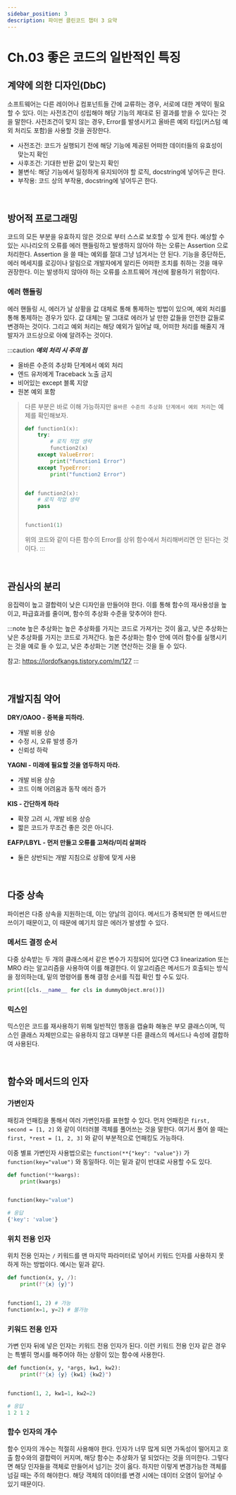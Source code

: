 ```yaml
---
sidebar_position: 3
description: 파이썬 클린코드 챕터 3 요약
---
```


# Ch.03 좋은 코드의 일반적인 특징

## 계약에 의한 디자인(DbC)

소프트웨어는 다른 레이어나 컴포넌트들 간에 교류하는 경우, 서로에 대한 계약이 필요할 수 있다. 이는 사전조건이 성립해야 해당 기능의 제대로 된 결과를 받을 수 있다는 것을 말한다. 사전조건이 맞지 않는 경우, Error를 발생시키고 올바른 예외 타입(커스텀 예외 처리도 포함)을 사용할 것을 권장한다.

* 사전조건: 코드가 실행되기 전에 해당 기능에 제공된 어떠한 데이터들의 유효성이 맞는지 확인
* 사후조건: 기대한 반환 값이 맞는지 확인
* 불변식: 해당 기능에서 일정하게 유지되어야 할 로직, docstring에 넣어두곤 한다.
* 부작용: 코드 상의 부작용, docstring에 넣어두곤 한다.

<br/>

## 방어적 프로그래밍

코드의 모든 부분을 유효하지 않은 것으로 부터 스스로 보호할 수 있게 한다. 예상할 수 있는 시나리오의 오류를 에러 핸들링하고 발생하지 않아야 하는 오류는 Assertion 으로 처리한다. Assertion 을 쓸 때는 예외를 절대 그냥 넘겨서는 안 된다. 기능을 중단하든, 에러 메세지를 로깅이나 알림으로 개발자에게 알리든 어떠한 조치를 취하는 것을 매우 권장한다. 이는 발생하지 않아야 하는 오류를 소프트웨어 개선에 활용하기 위함이다.

### 에러 핸들링

에러 핸들링 시, 에러가 날 상황을 값 대체로 통해 통제하는 방법이 있으며, 예외 처리를 통해 통제하는 경우가 있다. 값 대체는 말 그대로 에러가 날 만한 값들을 안전한 값들로 변경하는 것이다. 그리고 예외 처리는 해당 예외가 일어날 때, 어떠한 처리를 해줄지 개발자가 코드상으로 아예 알려주는 것이다.


:::caution
_**예외 처리 시 주의 점**_

* 올바른 수준의 추상화 단계에서 예외 처리
* 엔드 유저에게 Traceback 노출 금지
* 비어있는 except 블록 지양
* 원본 예외 포함

> 다른 부분은 바로 이해 가능하지만 `올바른 수준의 추상화 단계에서 예외 처리`는 예제를 확인해보자.
>
> ```python
> def function1(x):
>     try:
>         # 로직 작업 생략
>         function2(x)
>     except ValueError:
>         print("function1 Error")
>     except TypeError:
>         print("function2 Error")
> 
> 
> def function2(x):
>     # 로직 작업 생략
>     pass
> 
> 
> function1(1)
> ```
>
> 위의 코드와 같이 다른 함수의 Error를 상위 함수에서 처리해버리면 안 된다는 것이다.
:::

<br/>

## 관심사의 분리

응집력이 높고 결합력이 낮은 디자인을 만들어야 한다. 이를 통해 함수의 재사용성을 높이고, 파급효과를 줄이며, 함수의 추상화 수준을 맞추어야 한다.

:::note
높은 추상화는 높은 추상화를 가지는 코드로 가져가는 것이 옳고, 낮은 추상화는 낮은 추상화를 가지는 코드로 가져간다. 높은 추상화는 함수 안에 여러 함수를 실행시키는 것을 예로 들 수 있고, 낮은 추상화는 기본 연산하는 것을 들 수 있다.

참고: https://lordofkangs.tistory.com/m/127
:::

<br/>

## 개발지침 약어

**DRY/OAOO - 중복을 피하라.**

* 개발 비용 상승
* 수정 시, 오류 발생 증가
* 신뢰성 하락

**YAGNI - 미래에 필요할 것을 염두하지 마라.**

* 개발 비용 상승
* 코드 이해 어려움과 동작 에러 증가

**KIS - 간단하게 하라**

* 확장 고려 시, 개발 비용 상승
* 짧은 코드가 무조건 좋은 것은 아니다.

**EAFP/LBYL - 먼저 만들고 오류를 고쳐라/미리 살펴라**

* 둘은 상반되는 개발 지침으로 상황에 맞게 사용

<br/>

## 다중 상속

파이썬은 다중 상속을 지원하는데, 이는 양날의 검이다. 메서드가 중복되면 한 메서드만 쓰이기 때문이고, 이 때문에 예기치 않은 에러가 발생할 수 있다.

### 메서드 결정 순서

다중 상속받는 두 개의 클래스에서 같은 변수가 지정되어 있다면 C3 linearization 또는 MRO 라는 알고리즘을 사용하여 이를 해결한다. 이 알고리즘은 메서드가 호출되는 방식을 정의하는데, 밑의 명령어를 통해 결정 순서를 직접 확인 할 수도 있다.

``` python
print([cls.__name__ for cls in dummyObject.mro()])
```

### 믹스인

믹스인은 코드를 재사용하기 위해 일반적인 행동을 캡슐화 해놓은 부모 클래스이며, 믹스인 클래스 자체만으로는 유용하지 않고 대부분 다른 클래스의 메서드나 속성에 결합하여 사용된다.

<br/>

## 함수와 메서드의 인자

### 가변인자

패킹과 언패킹을 통해서 여러 가변인자를 표현할 수 있다. 먼저 언패킹은 `first, second = [1, 2]` 와 같이 이터러블 객체를 풀어쓰는 것을 말한다. 여기서 풀어 쓸 때는 `first, *rest = [1, 2, 3]` 와 같이 부분적으로 언패킹도 가능하다.

이중 별표 가변인자 사용법으로는 `function(**{"key": "value"})` 가 `function(key="value")` 와 동일하다. 이는 밑과 같이 반대로 사용할 수도 있다.

``` python
def function(**kwargs):
    print(kwargs)


function(key="value")

# 응답
{'key': 'value'}
```



### 위치 전용 인자

위치 전용 인자는 `/` 키워드를 맨 마지막 파라미터로 넣어서 키워드 인자를 사용하지 못하게 하는 방법이다. 예시는 밑과 같다.

``` python
def function(x, y, /):
    print(f"{x} {y}")


function(1, 2) # 가능
function(x=1, y=2) # 불가능
```



### 키워드 전용 인자

가변 인자 뒤에 넣은 인자는 키워드 전용 인자가 된다. 이런 키워드 전용 인자 같은 경우는 특별히 명시를 해주어야 하는 상황이 있는 함수에 사용한다.

``` python
def function(x, y, *args, kw1, kw2):
    print(f"{x} {y} {kw1} {kw2}")


function(1, 2, kw1=1, kw2=2)

# 응답
1 2 1 2
```



### 함수 인자의 개수

함수 인자의 개수는 적절히 사용해야 한다. 인자가 너무 많게 되면 가독성이 떨어지고 호출 함수와의 결합력이 커지며, 해당 함수는 추상화가 덜 되었다는 것을 의미한다. 그렇다면 해당 인자들을 객체로 만들어서 넘기는 것이 옳다. 하지만 이렇게 변경가능한 객체를 넘길 때는 주의 해야한다. 해당 객체의 데이터를 변경 시에는 데이터 오염이 일어날 수 있기 때문이다.

<br/>
